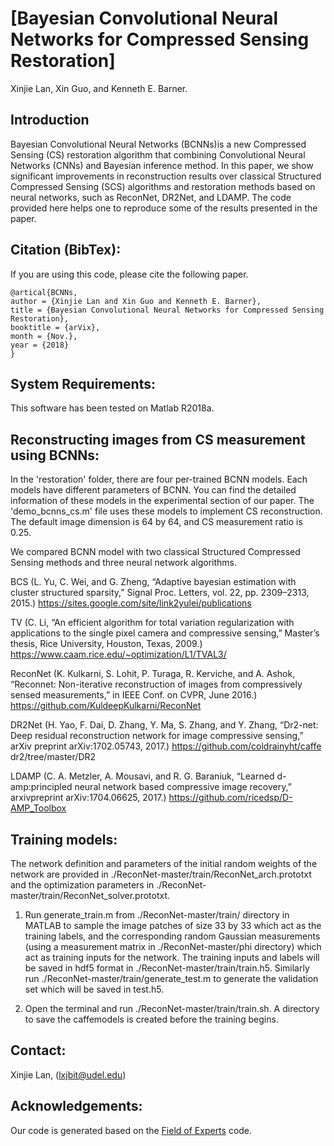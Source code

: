 # [Bayesian Convolutional Neural Networks for Compressed Sensing Restoration]
Xinjie Lan, Xin Guo, and Kenneth E. Barner.

## Introduction
Bayesian Convolutional Neural Networks (BCNNs)is a new Compressed Sensing (CS) restoration algorithm that combining Convolutional Neural Networks (CNNs) and Bayesian inference method. In this paper, we show significant improvements in reconstruction results over classical Structured Compressed Sensing (SCS) algorithms and restoration methods based on neural networks, such as ReconNet, DR2Net, and LDAMP. The code provided here helps one to reproduce some of the results presented in the paper.

## Citation (BibTex):
If you are using this code, please cite the following paper.
```
@artical{BCNNs,
author = {Xinjie Lan and Xin Guo and Kenneth E. Barner},
title = {Bayesian Convolutional Neural Networks for Compressed Sensing Restoration},
booktitle = {arVix},
month = {Nov.},
year = {2018}
}
```
## System Requirements:
This software has been tested on Matlab R2018a.

## Reconstructing images from CS measurement using BCNNs:
In the 'restoration' folder, there are four per-trained BCNN models. Each models have different parameters of BCNN. You can find the detailed information of these models in the experimental section of our paper. The 'demo_bcnns_cs.m' file uses these models to implement CS reconstruction. The default image dimension is 64 by 64, and CS measurement ratio is 0.25.

We compared BCNN model with two classical Structured Compressed Sensing methods and three neural network algorithms.

BCS (L. Yu, C. Wei, and G. Zheng, “Adaptive bayesian estimation with cluster structured sparsity,” Signal Proc. Letters, vol. 22, pp. 2309–2313, 2015.) 
https://sites.google.com/site/link2yulei/publications 

TV (C. Li, “An efficient algorithm for total variation regularization with applications to the single pixel camera and compressive sensing,” Master’s thesis, Rice University, Houston, Texas, 2009.) https://www.caam.rice.edu/~optimization/L1/TVAL3/

ReconNet (K. Kulkarni, S. Lohit, P. Turaga, R. Kerviche, and A. Ashok, “Reconnet: Non-iterative reconstruction of images from compressively sensed measurements,” in IEEE Conf. on CVPR, June 2016.)
 https://github.com/KuldeepKulkarni/ReconNet

DR2Net (H. Yao, F. Dai, D. Zhang, Y. Ma, S. Zhang, and Y. Zhang, “Dr2-net: Deep residual reconstruction network for image compressive sensing,” arXiv preprint arXiv:1702.05743, 2017.)
https://github.com/coldrainyht/caffe dr2/tree/master/DR2

LDAMP (C. A. Metzler, A. Mousavi, and R. G. Baraniuk, “Learned d-amp:principled neural network based compressive image recovery,” arxivpreprint arXiv:1704.06625, 2017.)
https://github.com/ricedsp/D-AMP_Toolbox

## Training models:
The network definition and parameters of the initial random weights of the network are provided in ./ReconNet-master/train/ReconNet_arch.prototxt and the optimization parameters in ./ReconNet-master/train/ReconNet_solver.prototxt.

1. Run generate_train.m from ./ReconNet-master/train/ directory in MATLAB to sample the image patches of size 33 by 33 which act as the training labels, and the corresponding  random Gaussian measurements (using a measurement matrix in ./ReconNet-master/phi directory) which act as training inputs for the network. The training inputs and labels will be saved in hdf5 format in ./ReconNet-master/train/train.h5. Similarly run ./ReconNet-master/train/generate_test.m to generate the validation set which will be saved in test.h5.

2. Open the terminal and run ./ReconNet-master/train/train.sh. A directory to save the caffemodels is created before the training begins.

## Contact:
Xinjie Lan, (lxjbit@udel.edu)

## Acknowledgements:
Our code is generated based on the [Field of Experts](https://www.visinf.tu-darmstadt.de/vi_research/code/index.en.jsp#foe) code.
